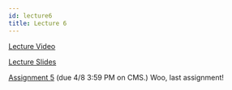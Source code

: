 ```yaml
---
id: lecture6
title: Lecture 6
---
```


[Lecture Video](https://drive.google.com/file/d/1demQdBg0BIer6NvfXRqYjlu5Vnogb5gd/view?usp=sharing)

[Lecture Slides](https://docs.google.com/presentation/d/1SpQ2gQpSmxF2R2paIgtYc-dWrFWCLKXpLwn3bHfCJ7s/edit?usp=sharing)

[Assignment 5](/docs/assignment5) (due 4/8 3:59 PM on CMS.) Woo, last assignment!
